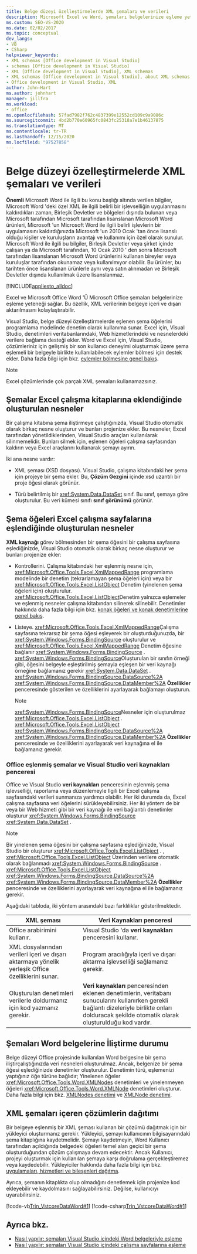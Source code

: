 ```yaml
---
title: Belge düzeyi özelleştirmelerde XML şemaları ve verileri
description: Microsoft Excel ve Word, şemaları belgelerinize eşleme yeteneği sağlar ve XML verilerini belgeye içeri ve dışarı aktarmayı basitleştirebilirler.
ms.custom: SEO-VS-2020
ms.date: 02/02/2017
ms.topic: conceptual
dev_langs:
- VB
- CSharp
helpviewer_keywords:
- XML schemas [Office development in Visual Studio]
- schemas [Office development in Visual Studio]
- XML [Office development in Visual Studio], XML schemas
- XML schemas [Office development in Visual Studio], about XML schemas and data
- Office development in Visual Studio, XML
author: John-Hart
ms.author: johnhart
manager: jillfra
ms.workload:
- office
ms.openlocfilehash: 57fad7982f762c4837399e12552cd109c9a9086c
ms.sourcegitcommit: 4bd2b770e60965fc0843fc25318a7e1b46137875
ms.translationtype: MT
ms.contentlocale: tr-TR
ms.lasthandoff: 12/15/2020
ms.locfileid: "97527858"
---
```

# <a name="xml-schemas-and-data-in-document-level-customizations"></a>Belge düzeyi özelleştirmelerde XML şemaları ve verileri
  **Önemli** Microsoft Word ile ilgili bu konu başlığı altında verilen bilgiler, Microsoft Word 'deki özel XML ile ilgili belirli bir işlevselliğin uygulanmasını kaldırdıkları zaman, Birleşik Devletler ve bölgeleri dışında bulunan veya Microsoft tarafından Microsoft tarafından lisanslanan Microsoft Word ürünleri, Microsoft 'un Microsoft Word ile ilgili belirli işlevlerin bir uygulamasını kaldırdığınızda Microsoft 'un 2010 Ocak 'tan önce lisanslı olduğu kişiler ve kuruluşların avantajı ve kullanımı için özel olarak sunulur. Microsoft Word ile ilgili bu bilgiler, Birleşik Devletler veya şirket içinde çalışan ya da Microsoft tarafından, 10 Ocak 2010 ' den sonra Microsoft tarafından lisanslanan Microsoft Word ürünlerini kullanan bireyler veya kuruluşlar tarafından okunamaz veya kullanılmıyor olabilir. Bu ürünler, bu tarihten önce lisanslanan ürünlerle aynı veya satın alınmadan ve Birleşik Devletler dışında kullanılmak üzere lisanslanmaz.

 [!INCLUDE[appliesto_alldoc](../vsto/includes/appliesto-alldoc-md.md)]

 Excel ve Microsoft Office Word 'Ü Microsoft Office şemaları belgelerinize eşleme yeteneği sağlar. Bu özellik, XML verilerinin belgeye içeri ve dışarı aktarılmasını kolaylaştırabilir.

 Visual Studio, belge düzeyi özelleştirmelerde eşlenen şema öğelerini programlama modelinde denetim olarak kullanıma sunar. Excel için, Visual Studio, denetimleri veritabanlarındaki, Web hizmetlerindeki ve nesnelerdeki verilere bağlama desteği ekler. Word ve Excel için, Visual Studio, çözümleriniz için gelişmiş bir son kullanıcı deneyimi oluşturmak üzere şema eşlemeli bir belgeyle birlikte kullanılabilecek eylemler bölmesi için destek ekler. Daha fazla bilgi için bkz. [eylemler bölmesine genel bakış](../vsto/actions-pane-overview.md).

> [!NOTE]
> Excel çözümlerinde çok parçalı XML şemaları kullanamazsınız.

## <a name="objects-created-when-schemas-are-attached-to-excel-workbooks"></a>Şemalar Excel çalışma kitaplarına eklendiğinde oluşturulan nesneler
 Bir çalışma kitabına şema iliştirmeye çalıştığınızda, Visual Studio otomatik olarak birkaç nesne oluşturur ve bunları projenize ekler. Bu nesneler, Excel tarafından yönetildiklerinden, Visual Studio araçları kullanılarak silinmemelidir. Bunları silmek için, eşlenen öğeleri çalışma sayfasından kaldırın veya Excel araçlarını kullanarak şemayı ayırın.

 İki ana nesne vardır:

- XML şeması (XSD dosyası). Visual Studio, çalışma kitabındaki her şema için projeye bir şema ekler. Bu, **Çözüm Gezgini** içinde xsd uzantılı bir proje öğesi olarak görünür.

- Türü belirtilmiş bir <xref:System.Data.DataSet> sınıf. Bu sınıf, şemaya göre oluşturulur. Bu veri kümesi sınıfı **sınıf görünümü** görünür.

## <a name="objects-created-when-schema-elements-are-mapped-to-excel-worksheets"></a>Şema öğeleri Excel çalışma sayfalarına eşlendiğinde oluşturulan nesneler
 **XML kaynağı** görev bölmesinden bir şema öğesini bir çalışma sayfasına eşlediğinizde, Visual Studio otomatik olarak birkaç nesne oluşturur ve bunları projenize ekler:

- Kontrollerini. Çalışma kitabındaki her eşlenmiş nesne için, <xref:Microsoft.Office.Tools.Excel.XmlMappedRange> programlama modelinde bir denetim (tekrarlamayan şema öğeleri için) veya bir <xref:Microsoft.Office.Tools.Excel.ListObject> Denetim (yinelenen şema öğeleri için) oluşturulur. <xref:Microsoft.Office.Tools.Excel.ListObject>Denetim yalnızca eşlemeler ve eşlenmiş nesneler çalışma kitabından silinerek silinebilir. Denetimler hakkında daha fazla bilgi için bkz. [konak öğeleri ve konak denetimlerine genel bakış](../vsto/host-items-and-host-controls-overview.md).

- Listeye. <xref:Microsoft.Office.Tools.Excel.XmlMappedRange>Çalışma sayfasına tekrarsız bir şema öğesi eşleyerek bir oluşturduğunuzda, bir <xref:System.Windows.Forms.BindingSource> oluşturulur ve <xref:Microsoft.Office.Tools.Excel.XmlMappedRange> Denetim öğesine bağlanır <xref:System.Windows.Forms.BindingSource> . <xref:System.Windows.Forms.BindingSource>Oluşturulan bir sınıfın örneği gibi, öğesini belgeyle eşleştirilmiş şemayla eşleşen bir veri kaynağı örneğine bağlamanız gerekir <xref:System.Data.DataSet> . <xref:System.Windows.Forms.BindingSource.DataSource%2A> <xref:System.Windows.Forms.BindingSource.DataMember%2A> **Özellikler** penceresinde gösterilen ve özelliklerini ayarlayarak bağlamayı oluşturun.

    > [!NOTE]
    > <xref:System.Windows.Forms.BindingSource>Nesneler için oluşturulmaz <xref:Microsoft.Office.Tools.Excel.ListObject> . <xref:Microsoft.Office.Tools.Excel.ListObject> <xref:System.Windows.Forms.BindingSource.DataSource%2A> <xref:System.Windows.Forms.BindingSource.DataMember%2A> **Özellikler** penceresinde ve özelliklerini ayarlayarak veri kaynağına el ile bağlamanız gerekir.

### <a name="office-mapped-schemas-and-the-visual-studio-data-sources-window"></a>Office eşlenmiş şemalar ve Visual Studio veri kaynakları penceresi
 Office ve Visual Studio **veri kaynakları** penceresinin eşlenmiş şema işlevselliği, raporlama veya düzenlemeyle Ilgili bir Excel çalışma sayfasındaki verileri sunmanıza yardımcı olabilir. Her iki durumda da, Excel çalışma sayfasına veri öğelerini sürükleyebilirsiniz. Her iki yöntem de bir veya bir Web hizmeti gibi bir veri kaynağı ile veri bağlantılı denetimler oluşturur <xref:System.Windows.Forms.BindingSource> <xref:System.Data.DataSet> .

> [!NOTE]
> Bir yinelenen şema öğesini bir çalışma sayfasına eşlediğinizde, Visual Studio bir oluşturur <xref:Microsoft.Office.Tools.Excel.ListObject> . , <xref:Microsoft.Office.Tools.Excel.ListObject> Üzerinden verilere otomatik olarak bağlanmadı <xref:System.Windows.Forms.BindingSource> . <xref:Microsoft.Office.Tools.Excel.ListObject> <xref:System.Windows.Forms.BindingSource.DataSource%2A> <xref:System.Windows.Forms.BindingSource.DataMember%2A> **Özellikler** penceresinde ve özelliklerini ayarlayarak veri kaynağına el ile bağlamanız gerekir.

 Aşağıdaki tabloda, iki yöntem arasındaki bazı farklılıklar gösterilmektedir.

|XML şeması|Veri Kaynakları penceresi|
|----------------|-------------------------|
|Office arabirimini kullanır.|Visual Studio 'da **veri kaynakları** penceresini kullanır.|
|XML dosyalarından verileri içeri ve dışarı aktarmaya yönelik yerleşik Office özelliklerini sunar.|Program aracılığıyla içeri ve dışarı aktarma işlevselliği sağlamanız gerekir.|
|Oluşturulan denetimleri verilerle doldurmanız için kod yazmanız gerekir.|**Veri kaynakları** penceresinden eklenen denetimlerin, veritabanı sunucularını kullanırken gerekli bağlantı dizeleriyle birlikte onları dolduracak şekilde otomatik olarak oluşturulduğu kod vardır.|

## <a name="behavior-when-schemas-are-attached-to-word-documents"></a>Şemaları Word belgelerine İliştirme durumu
 Belge düzeyi Office projesinde kullanılan Word belgesine bir şema iliştirçalıştığınızda veri nesneleri oluşturulmaz. Ancak, belgenize bir şema öğesi eşlediğinizde denetimler oluşturulur. Denetimin türü, eşlemenizi yaptığınız öğe türüne bağlıdır; Yinelenen öğeler <xref:Microsoft.Office.Tools.Word.XMLNodes> denetimleri ve yinelenmeyen öğeleri <xref:Microsoft.Office.Tools.Word.XMLNode> denetimleri oluşturur. Daha fazla bilgi için bkz. [XMLNodes denetimi](../vsto/xmlnodes-control.md) ve [XMLNode denetimi](../vsto/xmlnode-control.md).

## <a name="deployment-of-solutions-that-include-xml-schemas"></a>XML şemaları içeren çözümlerin dağıtımı
 Bir belgeye eşlenmiş bir XML şeması kullanan bir çözümü dağıtmak için bir yükleyici oluşturmanız gerekir. Yükleyici, şemayı kullanıcının bilgisayarındaki şema kitaplığına kaydetmelidir. Şemayı kaydetmeyin, Word Kullanıcı tarafından açıldığında belgedeki öğeleri temel alan geçici bir şema oluşturduğundan çözüm çalışmaya devam edecektir. Ancak Kullanıcı, projeyi oluşturmak için kullanılan şemaya karşı doğrulama gerçekleştiremez veya kaydedebilir. Yükleyiciler hakkında daha fazla bilgi için bkz. [uygulamaları, hizmetleri ve bileşenleri dağıtma](../deployment/deploying-applications-services-and-components.md).

 Ayrıca, şemanın kitaplıkta olup olmadığını denetlemek için projenize kod ekleyebilir ve kaydolmasını sağlayabilirsiniz. Değilse, kullanıcıyı uyarabilirsiniz.

 [!code-vb[Trin_VstcoreDataWord#1](../vsto/codesnippet/VisualBasic/Trin_VstcoreDataWordVB/ThisDocument.vb#1)]
 [!code-csharp[Trin_VstcoreDataWord#1](../vsto/codesnippet/CSharp/Trin_VstcoreDataWordCS/ThisDocument.cs#1)]

## <a name="see-also"></a>Ayrıca bkz.

- [Nasıl yapılır: şemaları Visual Studio içindeki Word belgeleriyle eşleme](../vsto/how-to-map-schemas-to-word-documents-inside-visual-studio.md)
- [Nasıl yapılır: şemaları Visual Studio içindeki çalışma sayfalarına eşleme](../vsto/how-to-map-schemas-to-worksheets-inside-visual-studio.md)
